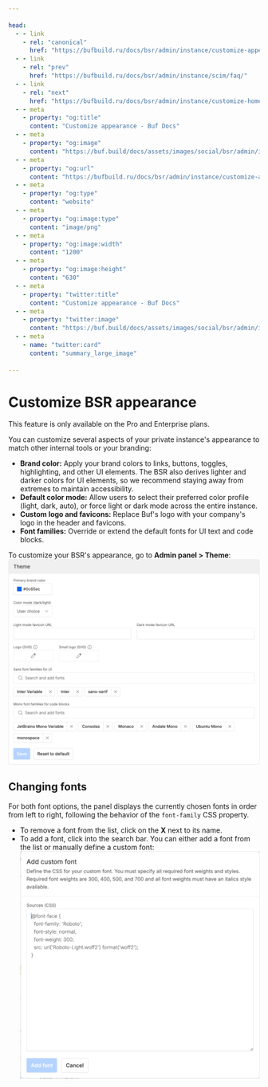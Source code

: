 ```yaml
---

head:
  - - link
    - rel: "canonical"
      href: "https://bufbuild.ru/docs/bsr/admin/instance/customize-appearance/"
  - - link
    - rel: "prev"
      href: "https://bufbuild.ru/docs/bsr/admin/instance/scim/faq/"
  - - link
    - rel: "next"
      href: "https://bufbuild.ru/docs/bsr/admin/instance/customize-homepage/"
  - - meta
    - property: "og:title"
      content: "Customize appearance - Buf Docs"
  - - meta
    - property: "og:image"
      content: "https://buf.build/docs/assets/images/social/bsr/admin/instance/customize-appearance.png"
  - - meta
    - property: "og:url"
      content: "https://bufbuild.ru/docs/bsr/admin/instance/customize-appearance/"
  - - meta
    - property: "og:type"
      content: "website"
  - - meta
    - property: "og:image:type"
      content: "image/png"
  - - meta
    - property: "og:image:width"
      content: "1200"
  - - meta
    - property: "og:image:height"
      content: "630"
  - - meta
    - property: "twitter:title"
      content: "Customize appearance - Buf Docs"
  - - meta
    - property: "twitter:image"
      content: "https://buf.build/docs/assets/images/social/bsr/admin/instance/customize-appearance.png"
  - - meta
    - name: "twitter:card"
      content: "summary_large_image"

---
```


# Customize BSR appearance

This feature is only available on the Pro and Enterprise plans.

You can customize several aspects of your private instance's appearance to match other internal tools or your branding:

- **Brand color:** Apply your brand colors to links, buttons, toggles, highlighting, and other UI elements. The BSR also derives lighter and darker colors for UI elements, so we recommend staying away from extremes to maintain accessibility.
- **Default color mode:** Allow users to select their preferred color profile (light, dark, auto), or force light or dark mode across the entire instance.
- **Custom logo and favicons:** Replace Buf's logo with your company's logo in the header and favicons.
- **Font families:** Override or extend the default fonts for UI text and code blocks.

To customize your BSR's appearance, go to **Admin panel > Theme**:![Screenshot of theme panel](../../../../images/bsr/theming.png)

## Changing fonts

For both font options, the panel displays the currently chosen fonts in order from left to right, following the behavior of the `font-family` CSS property.

- To remove a font from the list, click on the **X** next to its name.
- To add a font, click into the search bar. You can either add a font from the list or manually define a custom font:![Screenshot of custom font panel](../../../../images/bsr/theming-add-custom-font.png)
